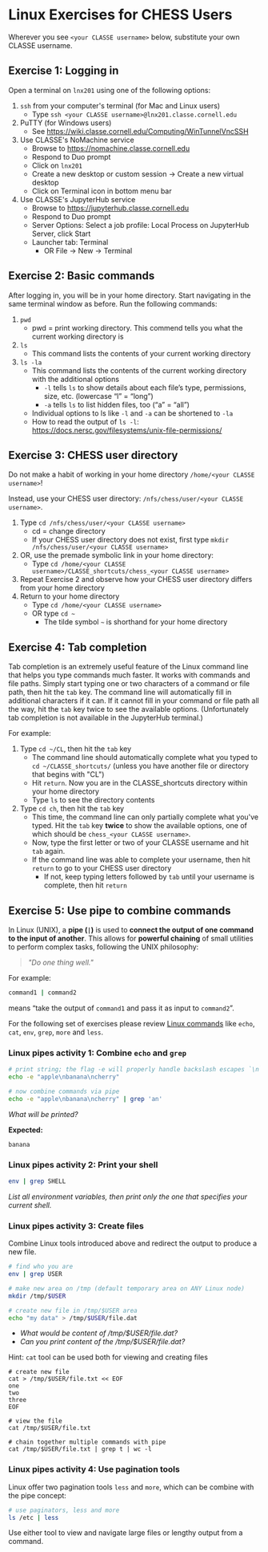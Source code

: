 # Linux Exercises for CHESS Users
Wherever you see `<your CLASSE username>` below, substitute your own CLASSE username.

## Exercise 1: Logging in
Open a terminal on `lnx201` using one of the following options:
1. `ssh` from your computer's terminal (for Mac and Linux users)
   - Type `ssh <your CLASSE username>@lnx201.classe.cornell.edu`
3. PuTTY (for Windows users)
   - See https://wiki.classe.cornell.edu/Computing/WinTunnelVncSSH
5. Use CLASSE's NoMachine service
   - Browse to https://nomachine.classe.cornell.edu
   - Respond to Duo prompt
   - Click on `lnx201`
   - Create a new desktop or custom session → Create a new virtual desktop
   - Click on Terminal icon in bottom menu bar
1. Use CLASSE's JupyterHub service
   - Browse to https://jupyterhub.classe.cornell.edu
   - Respond to Duo prompt
   - Server Options: Select a job profile: Local Process on JupyterHub Server, click Start
   - Launcher tab: Terminal
      - OR File → New → Terminal

## Exercise 2: Basic commands
After logging in, you will be in your home directory. Start navigating in the same terminal window as before. Run the following commands:
1. `pwd`
   - pwd = print working directory. This commend tells you what the current working directory is
2. `ls`
   - This command lists the contents of your current working directory
3. `ls -la`
   - This command lists the contents of the current working directory with the additional options
     - `-l` tells `ls` to show details about each file’s type, permissions, size, etc. (lowercase “l” = “long”)
     - `-a` tells `ls` to list hidden files, too (“a” = “all”)
   - Individual options to ls like `-l` and `-a` can be shortened to `-la`
   - How to read the output of `ls -l`: https://docs.nersc.gov/filesystems/unix-file-permissions/
  
## Exercise 3: CHESS user directory
Do not make a habit of working in your home directory `/home/<your CLASSE username>`!

Instead, use your CHESS user directory: `/nfs/chess/user/<your CLASSE username>`.

1. Type `cd /nfs/chess/user/<your CLASSE username>`
   - cd = change directory
   - If your CHESS user directory does not exist, first type `mkdir /nfs/chess/user/<your CLASSE username>`
1. OR, use the premade symbolic link in your home directory:
   - Type `cd /home/<your CLASSE username>/CLASSE_shortcuts/chess_<your CLASSE username>`
1. Repeat Exercise 2 and observe how your CHESS user directory differs from your home directory
2. Return to your home directory
   - Type `cd /home/<your CLASSE username>`
   - OR type `cd ~`
     - The tilde symbol `~` is shorthand for your home directory

## Exercise 4: Tab completion
Tab completion is an extremely useful feature of the Linux command line that helps you type commands much faster. It works with commands and file paths. Simply start typing one or two characters of a command or file path, then hit the `tab` key. The command line will automatically fill in additional characters if it can. If it cannot fill in your command or file path all the way, hit the `tab` key twice to see the available options. (Unfortunately tab completion is not available in the JupyterHub terminal.)

For example:
1. Type `cd ~/CL`, then hit the `tab` key
   - The command line should automatically complete what you typed to `cd ~/CLASSE_shortcuts/` (unless you have another file or directory that begins with "CL")
   - Hit `return`. Now you are in the CLASSE_shortcuts directory within your home directory
   - Type `ls` to see the directory contents
2. Type `cd ch`, then hit the `tab` key
   - This time, the command line can only partially complete what you've typed. Hit the `tab` key **twice** to show the available options, one of which should be `chess_<your CLASSE username>`.
   - Now, type the first letter or two of your CLASSE username and hit `tab` again.
   - If the command line was able to complete your username, then hit `return` to go to your CHESS user directory
     - If not, keep typing letters followed by `tab` until your username is complete, then hit `return`

## Exercise 5: Use pipe to combine commands
In Linux (UNIX), a **pipe (`|`)** is used to **connect the output of one command to the input of another**. This allows for **powerful chaining** of small utilities to perform complex tasks, following the UNIX philosophy:  
> *"Do one thing well."*

For example:  
```bash
command1 | command2
```
means “take the output of `command1` and pass it as input to `command2`”.

For the following set of exercises please review [Linux commands](https://xcitecourse.org/theme2/SF100/) like `echo`, `cat`, `env`, `grep`, `more` and `less`.


### Linux pipes activity 1: Combine `echo` and `grep`
```bash
# print string; the flag -e will properly handle backslash escapes `\n` 
echo -e "apple\nbanana\ncherry"

# now combine commands via pipe
echo -e "apple\nbanana\ncherry" | grep 'an'
```
*What will be printed?*

**Expected:**  
```
banana
```

### Linux pipes activity 2: Print your shell
```bash
env | grep SHELL
```
*List all environment variables, then print only the one that specifies your current shell.*

### Linux pipes activity 3: Create files
Combine Linux tools introduced above and redirect the output to produce a new file.
```bash
# find who you are
env | grep USER

# make new area on /tmp (default temporary area on ANY Linux node)
mkdir /tmp/$USER

# create new file in /tmp/$USER area
echo "my data" > /tmp/$USER/file.dat
```
- *What would be content of /tmp/$USER/file.dat?*
- *Can you print content of the /tmp/$USER/file.dat?*

Hint: `cat` tool can be used both for viewing and creating files

```
# create new file
cat > /tmp/$USER/file.txt << EOF
one
two
three
EOF

# view the file
cat /tmp/$USER/file.txt

# chain together multiple commands with pipe
cat /tmp/$USER/file.txt | grep t | wc -l
```

### Linux pipes activity 4: Use pagination tools
Linux offer two pagination tools `less` and `more`, which can be combine with the pipe concept:
```bash
# use paginators, less and more
ls /etc | less
```
Use either tool to view and navigate large files or lengthy output from a command.
